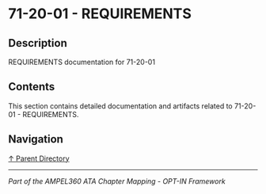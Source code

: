 # 71-20-01 - REQUIREMENTS

## Description

REQUIREMENTS documentation for 71-20-01

## Contents

This section contains detailed documentation and artifacts related to 71-20-01 - REQUIREMENTS.

## Navigation

[↑ Parent Directory](../README.md)

---

*Part of the AMPEL360 ATA Chapter Mapping - OPT-IN Framework*
